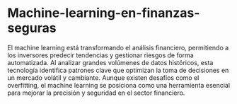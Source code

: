# Machine-learning-en-finanzas-seguras
El machine learning está transformando el análisis financiero, permitiendo a los inversores predecir tendencias y gestionar riesgos de forma automatizada. Al analizar grandes volúmenes de datos históricos, esta tecnología identifica patrones clave que optimizan la toma de decisiones en un mercado volátil y cambiante. Aunque existen desafíos como el overfitting, el machine learning se posiciona como una herramienta esencial para mejorar la precisión y seguridad en el sector financiero.
